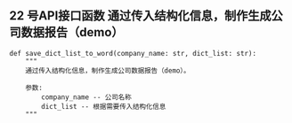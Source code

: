 ## 22 号API接口函数 通过传入结构化信息，制作生成公司数据报告（demo）

``` 
def save_dict_list_to_word(company_name: str, dict_list: str):
    """
    通过传入结构化信息，制作生成公司数据报告（demo）。

    参数:
        company_name -- 公司名称
        dict_list -- 根据需要传入结构化信息
    """
